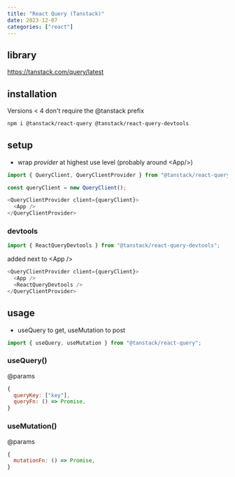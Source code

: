 ```yaml
---
title: "React Query (Tanstack)"
date: 2023-12-07
categories: ["react"]
---
```



## library

<https://tanstack.com/query/latest>

## installation

Versions < 4 don't require the @tanstack prefix

```bash
npm i @tanstack/react-query @tanstack/react-query-devtools
```

## setup

- wrap *provider* at highest use level (probably around \<App/>)

```js
import { QueryClient, QueryClientProvider } from "@tanstack/react-query";
```

```js
const queryClient = new QueryClient();

<QueryClientProvider client={queryClient}>
  <App />
</QueryClientProvider>
```

### devtools

```javascript
import { ReactQueryDevtools } from "@tanstack/react-query-devtools";
```

added next to \<App />

```javascript
<QueryClientProvider client={queryClient}>
  <App />
  <ReactQueryDevtools />
</QueryClientProvider>
```

## usage

- useQuery to get, useMutation to post

```javascript
import { useQuery, useMutation } from "@tanstack/react-query";
```

### useQuery()

 @params

```javascript
{
  queryKey: ["key"],
  queryFn: () => Promise,
}
```

### useMutation()

 @params

```javascript
{
  mutationFn: () => Promise,
}
```
